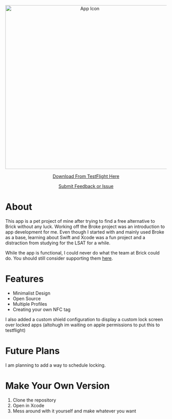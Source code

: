 <p align="center">
  <img width="512" alt="App Icon" src="https://github.com/user-attachments/assets/1d05d4f2-48de-48ff-b3f2-2143cd48e11c" />
</p>

<p align="center">
  <a href="https://testflight.apple.com/join/wpdy79ep">Download From TestFlight Here</a>
</p>

<p align="center">
  <a href="https://github.com/BuckDenver/Locked/issues">Submit Feedback or Issue</a>
</p>

# About

This app is a pet project of mine after trying to find a free alternative to Brick without any luck. Working off the Broke project was an introduction to app development for me. Even though I started with and mainly used Broke as a base, learning about Swift and Xcode was a fun project and a distraction from studying for the LSAT for a while.

While the app is functional, I could never do what the team at Brick could do. You should still consider supporting them [here](https://getbrick.app/shop).

# Features

- Minimalist Design  
- Open Source  
- Multiple Profiles  
- Creating your own NFC tag  

I also added a custom shield configuration to display a custom lock screen over locked apps (altohugh im waiting on apple permissions to put this to testflight)

# Future Plans

I am planning to add a way to schedule locking.

# Make Your Own Version

1. Clone the repository  
2. Open in Xcode  
3. Mess around with it yourself and make whatever you want
